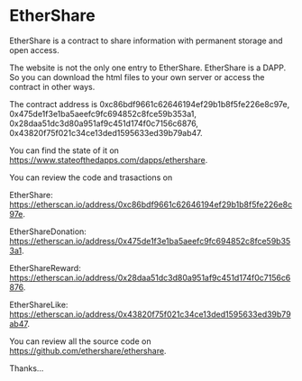 # EtherShare

EtherShare is a contract to share information with permanent storage and open access.

The website is not the only one entry to EtherShare. EtherShare is a DAPP. So you can download the html files to your own server or access the contract in other ways.

The contract address is 0xc86bdf9661c62646194ef29b1b8f5fe226e8c97e, 0x475de1f3e1ba5aeefc9fc694852c8fce59b353a1,  0x28daa51dc3d80a951af9c451d174f0c7156c6876, 0x43820f75f021c34ce13ded1595633ed39b79ab47.

You can find the state of it on https://www.stateofthedapps.com/dapps/ethershare.

You can review the code and trasactions on 

EtherShare: https://etherscan.io/address/0xc86bdf9661c62646194ef29b1b8f5fe226e8c97e.

EtherShareDonation: https://etherscan.io/address/0x475de1f3e1ba5aeefc9fc694852c8fce59b353a1.

EtherShareReward: https://etherscan.io/address/0x28daa51dc3d80a951af9c451d174f0c7156c6876.

EtherShareLike: https://etherscan.io/address/0x43820f75f021c34ce13ded1595633ed39b79ab47.

You can review all the source code on https://github.com/ethershare/ethershare.

Thanks...
